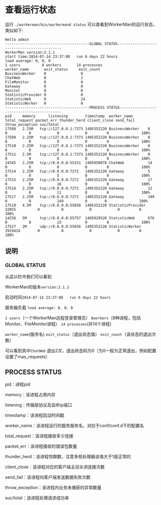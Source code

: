 # 查看运行状态

运行 ```./workerman/bin/workermand status```
可以查看到WorkerMan的运行状态，类似如下:

```
Hello admin
---------------------------------------GLOBAL STATUS--------------------------------------------
WorkerMan version:2.1.1
start time:2014-07-14 23:37:00   run 6 days 22 hours
load average: 0, 0, 0
1 users          8 workers       14 processes
worker_name       exit_status     exit_count
BusinessWorker    0                0
ChatWeb           0                2
FileMonitor       0                0
Gateway           0                0
Monitor           0                0
StatisticProvider 0                0
StatisticWeb      0                24
StatisticWorker   0                0
---------------------------------------PROCESS STATUS-------------------------------------------
pid     memory      listening        timestamp  worker_name       total_request packet_err thunder_herd client_close send_fail throw_exception suc/total
17508   2.25M   tcp://127.0.0.1:7373 1405352220 BusinessWorker    0              0          0            0            0         0               100%
17509   2.25M   tcp://127.0.0.1:7373 1405352220 BusinessWorker    0              0          0            0            0         0               100%
17510   2.25M   tcp://127.0.0.1:7373 1405352220 BusinessWorker    0              0          0            0            0         0               100%
17511   2.5M    tcp://127.0.0.1:7373 1405352220 BusinessWorker    0              0          0            0            0         0               100%
24345   2.25M   tcp://0.0.0.0:55151  1405950078 ChatWeb           14             0          0            0            0         0               100%
17514   2.25M   tcp://0.0.0.0:7272   1405352220 Gateway           5              0          0            5            0         0               100%
17515   2.25M   tcp://0.0.0.0:7272   1405352220 Gateway           17             0          0            16           0         0               100%
17516   2.25M   tcp://0.0.0.0:7272   1405352220 Gateway           12             0          0            11           0         0               100%
17517   2.25M   tcp://0.0.0.0:7272   1405352220 Gateway           199            0          0            149          0        0               100%
17519   4.5M    tcp://0.0.0.0:55858  1405352220 StatisticProvider 32055          0          0            0            0         0               100%
14256   5M      tcp://0.0.0.0:55757  1405929526 StatisticWeb      676            0          0            23           0         0               100%
17527   2M      udp://0.0.0.0:55656  1405352220 StatisticWorker   3929424        0          0            0            0         0               100%
```

## 说明

### GLOBAL STATUS

从这以栏中我们可以看到

WorkerMan的版本```version:2.1.1```

启动时间```2014-07-14 23:37:00   run 6 days 22 hours```

服务器负载 ```load average: 0, 0, 0```

```1 users```（一个WorkerMan远程登录管理员）          ```8workers```（8种进程，包括Monitor、FileMonitor进程）       ```14 processes```(共14个进程)

```worker_name```(服务名)       ```exit_status```（退出状态值）     ```exit_count```（该状态的退出次数）

可以看到其中```ChatWeb``` 退出2次，退出状态码为0（为0一般为正常退出，例如配置设置了max_requests）


## PROCESS STATUS

pid：进程pid

memory：该进程占用内存

listening：传输层协议及监听ip端口

timestamp：该进程启动时间戳

worker_name：该进程运行的服务服务名，对应于conf/conf.d下的配置名

total_request：该进程接收多少连接

packet_err：该进程接收的错误包数量

thunder_herd：该进程惊群数，注意多核处理器该值大于1是正常的

client_close：该进程对应的客户端主动关闭连接次数

send_fail：该进程向客户端发送数据失败次数

throw_exception：该进程内业务未捕获的异常数量

suc/total：该进程处理请求成功率


